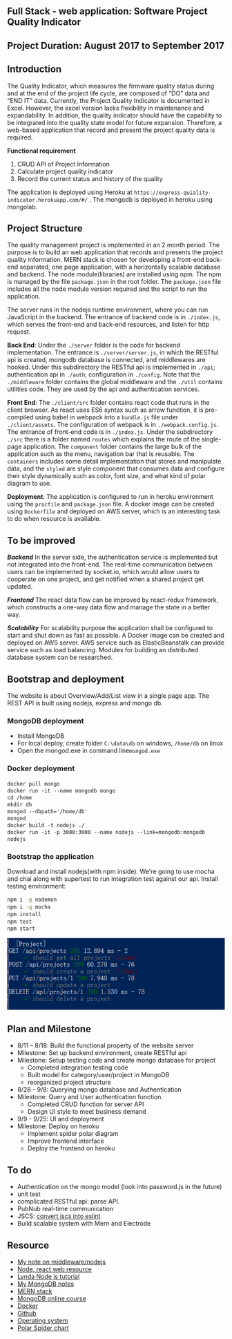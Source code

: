 ## Full Stack - web application: Software Project Quality Indicator

## Project Duration: August 2017 to September 2017
## Introduction
The Quality Indicator, which measures the firmware quality status during and at the end of the project life cycle, are composed of “DO” data and “END IT” data. Currently, the Project Quality Indicator is documented in Excel. However, the excel version lacks flexibility in maintenance and expandability. In addition, the quality indicator should have the capability to be integrated into the quality state model for future expansion. Therefore, a web-based application that record and present the project quality data is required.

__Functional requirement__
1.	CRUD API of Project Information
2.  Calculate project quality indicator
4.	Record the current status and history of the quality

The application is deployed using Heroku at `https://express-quiality-indicator.herokuapp.com/#/`
. The mongodb is deployed in heroku using mongolab.

## Project Structure
The quality management project is implemented in an 2 month period. The purpose is to build an web application that records and presents the project quality information. MERN stack is chosen for developing a front-end back-end separated, one page application, with a horizontally scalable database and backend.
The node module(libraries) are installed using npm. The npm is managed by the file `package.json` in the root folder. The `package.json` file includes all the node module version required and the script to run the application.

The server runs in the nodejs runtime environment, where you can run JavaScript in the backend. The entrance of backend code is in `./index.js`, which serves the front-end and back-end resources, and listen for http request.  

__Back End__:
Under the `./server` folder is the code for backend implementation. The entrance is `./server/server.js`, in which the RESTful api is created, mongodb database is connected, and middlewares are hooked. Under this subdirectory the RESTful api is implemented in `./api`; authentication api in `./auth`; configuration in `./config`. Note that the `./middleware` folder contains the global middleware and the `./util` contains utilities code. They are used by the api and authentication services.

__Front End__:
The `./client/src` folder contains react code that runs in the client browser. As react uses ES6 syntax such as arrow function, it is pre-compiled using babel in webpack into a `bundle.js` file under `./client/assets`. The configuration of webpack is in `./webpack.config.js`. The entrance of front-end code is in `./index.js`. Under the subdirectory `./src` there is a folder named `routes` which explains the route of the single-page application. The `component` folder contains the large bulk of the application such as the menu, navigation bar that is reusable. The `containers` includes some detail implementation that stores and manipulate data, and the `styled` are style component that consumes data and configure their style dynamically such as color, font size, and what kind of polar diagram to use.

__Deployment__:
The application is configured to run in heroku environment using the `procfile` and `package.json` file. A docker image can be created using `Dockerfile` and deployed on AWS server, which is an interesting task to do when resource is available.    

## To be improved
___Backend___
In the server side, the authentication service is implemented but not integrated into the front-end. The real-time communication between users can be implemented by socket.io, which would allow users to cooperate on one project, and get notified when a shared project get updated.

___Frontend___
The react data flow can be improved by react-redux framework, which constructs a one-way data flow and manage the state in a better way.   

___Scalability___
For scalability purpose the application shall be configured to start and shut down as fast as possible. A Docker image can be created and deployed on AWS server. AWS service such as ElasticBeanstalk can provide service such as load balancing. Modules for building an distributed database system can be researched.

## Bootstrap and deployment
The website is about Overview/Add/List view in a single page app. The REST API is built using nodejs, express and mongo db.
### MongoDB deployment
- Install MongoDB
- For local deploy, create folder `C:\data\db` on windows, `/home/db` on linux
- Open the mongod.exe in command line`mongod.exe`

### Docker deployment
```Docker
docker pull mongo
docker run -it --name mongodb mongo
cd /home
mkdir db
mongod --dbpath='/home/db'
mongod
docker build -t nodejs ./
docker run -it -p 3000:3000 --name nodejs --link=mongodb:mongodb nodejs
```
### Bootstrap the application
Download and install nodejs(with npm inside).
We're going to use mocha and chai along with supertest to run integration test against our api. Install testing environment:
```bash
npm i -g nodemon
npm i -g mocha
npm install
npm test
npm start
```
<p align="center">
  <img src="resources/readme/test_api.PNG" alt="Test the api" />
</p>

## Plan and Milestone
- 8/11 – 8/18: Build the functional property of the website server  
- Milestone: Set up backend environment, create RESTful api
- Milestone: Setup testing code and create mongo database for project
	- Completed integration testing code
	- Built model for category/user/project in MongoDB
	- reorganized project structure
- 8/28 - 9/8: Querying mongo database and Authentication
- Milestone: Query and User authentication function.
  - Completed CRUD function for server API
  - Design UI style to meet business demand
- 9/9 - 9/25: UI and deployment
- Milestone: Deploy on heroku
  - Implement spider polar diagram
  - Improve frontend interface
  - Deploy the frontend on heroku

## To do
- Authentication on the mongo model (look into password.js in the future)
- unit test
- complicated RESTful api: parse API.
- PubNub real-time communication
- JSCS: [convert jscs into eslint](https://eslint.org/blog/2016/04/welcoming-jscs-to-eslint)
- Build scalable system with Mern and Electrode

## Resource
- [My note on middleware/nodejs](./study/note.md)
- [Node, react web resource](https://www.scotch.io/)
- [Lynda Node js tutorial](https://www.lynda.com/Node-js-tutorials/)
- [My MongoDB notes](./study/mongodb.md)
- [MERN stack](https://resources.mongodb.com/getting-started-with-mongodb/the-modern-application-stack-part-1-introducing-the-mean-stack)
- [MongoDB online course](https://university.mongodb.com/)
- [Docker](https://docs.docker.com/engine/reference/builder/#usage)
- [Github](https://www.udacity.com/wiki/ud775)
- [Operating system](https://www.cs.uic.edu/~jbell/CourseNotes/OperatingSystems/3_Processes.html)
- [Polar Spider chart](https://code.hcharts.cn/demos/hhhhi6)
